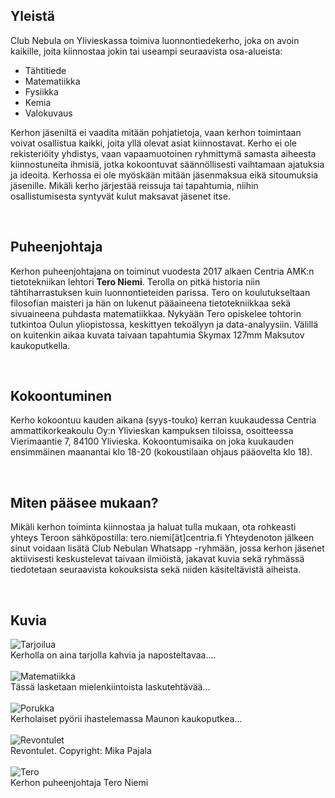 
## Yleistä
Club Nebula on Ylivieskassa toimiva luonnontiedekerho, joka on avoin kaikille, joita kiinnostaa jokin tai useampi seuraavista osa-alueista:
* Tähtitiede
* Matematiikka
* Fysiikka
* Kemia
* Valokuvaus

Kerhon jäseniltä ei vaadita mitään pohjatietoja, vaan kerhon toimintaan voivat osallistua kaikki, joita yllä olevat asiat kiinnostavat. Kerho ei ole rekisteriöity yhdistys, vaan vapaamuotoinen ryhmittymä samasta aiheesta kiinnostuneita ihmisiä, jotka kokoontuvat säännöllisesti vaihtamaan ajatuksia ja ideoita. Kerhossa ei ole myöskään mitään jäsenmaksua eikä sitoumuksia jäsenille. Mikäli kerho järjestää reissuja tai tapahtumia, niihin osallistumisesta syntyvät kulut maksavat jäsenet itse.

<br>

## Puheenjohtaja
Kerhon puheenjohtajana on toiminut vuodesta 2017 alkaen Centria AMK:n tietotekniikan lehtori **Tero Niemi**. Terolla on pitkä historia niin tähtiharrastuksen kuin luonnontieteiden parissa. Tero on koulutukseltaan filosofian maisteri ja hän on lukenut pääaineena tietotekniikkaa sekä sivuaineena puhdasta matematiikkaa. Nykyään Tero opiskelee tohtorin tutkintoa Oulun yliopistossa, keskittyen tekoälyyn ja data-analyysiin. Välillä on kuitenkin aikaa kuvata taivaan tapahtumia Skymax 127mm Maksutov kaukoputkella.

<br>


## Kokoontuminen
Kerho kokoontuu kauden aikana (syys-touko) kerran kuukaudessa Centria ammattikorkeakoulu Oy:n Ylivieskan kampuksen tiloissa, osoitteessa Vierimaantie 7, 84100 Ylivieska. Kokoontumisaika on joka kuukauden ensimmäinen maanantai klo 18-20 (kokoustilaan ohjaus pääovelta klo 18).

<br>

## Miten pääsee mukaan?
Mikäli kerhon toiminta kiinnostaa ja haluat tulla mukaan, ota rohkeasti yhteys Teroon sähköpostilla: tero.niemi[ät]centria.fi Yhteydenoton jälkeen sinut voidaan lisätä Club Nebulan Whatsapp -ryhmään, jossa kerhon jäsenet aktiivisesti keskustelevat taivaan ilmiöistä, jakavat kuvia sekä ryhmässä tiedotetaan seuraavista kokouksista sekä niiden käsiteltävistä aiheista.

<br>

## Kuvia
![Tarjoilua](kuva1a.jpg "Tarjoilut pelaa") <br>
Kerholla on aina tarjolla kahvia ja naposteltavaa....
<br><br>
![Matematiikka](kuva2.jpg "Matematiikkaa") <br>
Tässä lasketaan mielenkiintoista laskutehtävää...
<br><br>
![Porukka](kuva.jpg "Porukka") <br>
Kerholaiset pyörii ihastelemassa Maunon kaukoputkea...
<br><br>
![Revontulet](kuva3.jpg "Revontulet") <br>
Revontulet. Copyright: Mika Pajala
<br><br>
![Tero](tero.jpg "Tero") <br>
Kerhon puheenjohtaja Tero Niemi